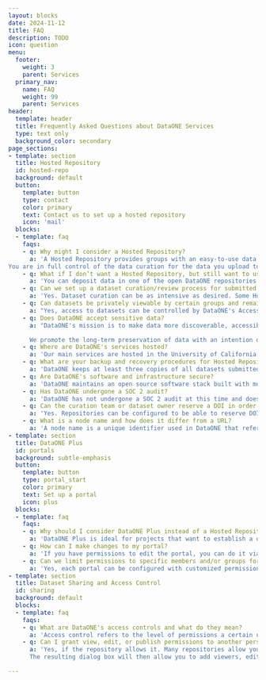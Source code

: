 ```yaml
---
layout: blocks
date: 2024-11-12
title: FAQ
description: TODO
icon: question
menu:
  footer:
    weight: 3
    parent: Services
  primary_nav:
    name: FAQ
    weight: 99
    parent: Services
header:
  template: header
  title: Frequently Asked Questions about DataONE Services
  type: text only
  background_color: secondary
page_sections:
- template: section
  title: Hosted Repository
  id: hosted-repo
  background: default
  button:
    template: button
    type: contact
    color: primary
    text: Contact us to set up a hosted repository
    icon: 'mail'
  blocks:
  - template: faq
    faqs:
    - q: Why might I consider a Hosted Repository?
      a: 'A Hosted Repository provides groups with an easy-to-use data and metadata repository, web-based submission and metadata editing, assignment of a citable DOI in your own DOI prefix, and many other features. You can deposit datasets, documents, software, and other research artifacts, and assign a DOI to each. This is all operated on our infrastructure, minimizing the time that you need to spend on maintaining and securing computing systems, and on maintaining the repository software.
You are in full control of the data curation for the data you upload to your hosted repository, and we make sure the service is stable and secure. This service is intended for institutions or projects that want to maintain a long-term repository presence.'
    - q: What if I don’t want a Hosted Repository, but still want to use DataONE to store my data?
      a: 'You can deposit data in one of the open DataONE repositories and then you can use the [DataONE Plus service](#portals) to build your own customizable data portal describing your project.  DataONE Plus provides a customizable data portal where you control the pages and content via a web form, and can present a custom catalog populated with datasets from any of the member repositories in the DataONE network.'
    - q: Can we set up a dataset curation/review process for submitted datasets?
      a: 'Yes. Dataset curation can be as intensive as desired. Some Hosted Repositories have extensive review processes, whereas others allow dataset creators to publish datasets immediately without review. Curation can involve either editing and annotating metadata records via the API, or simply checking for errors. Generally, repositories that have a curation process tend to only allow members of their curation teams to assign DOIs and make datasets public.' 
    - q: Can datasets be privately viewable by certain groups and remain publicly invisible?
      a: "Yes, access to datasets can be controlled by DataONE's Access Policy system. This access system can serve as a metadata curation and/or temporary publication embargo state prior to a wider release."
    - q: Does DataONE accept sensitive data?
      a: "DataONE's mission is to make data more discoverable, accessible, and usable. While some of our member repositories may accept sensitive data, our Hosted Repository service is not intended for highly sensitive data, such as that which is subject to: 1) statutory restrictions such as HIPAA, FERPA, or other export control restrictions, or 2) classified information or other federally designated sensitive category.

      We promote the long-term preservation of data with an intention of open data sharing. If you are unsure whether your data is appropriate for hosting, please contact [support@dataone.org](mailto:support@dataone.org) where our team members can help."
    - q: Where are DataONE's services hosted? 
      a: 'Our main services are hosted in the University of California, Santa Barbara (UCSB) [North Hall Data Center](https://it.ucsb.edu/information-technology-services/north-hall-data-center/). A second copy of the data is stored at an off-campus facility in downtown Santa Barbara, and a third copy is stored in a dark archive in the Amazon Glacier cloud storage system, primarily intended for disaster recovery. Other copies may be stored as replica objects at participating network member repositories across the world.'
    - q: What are your backup and recovery procedures for Hosted Repositories?
      a: 'DataONE keeps at least three copies of all datasets submitted to a hosted repository, one in our main cloud environment at the UC Santa Barbara campus, one in a replicated, online store at the NCEAS facility in downtown Santa Barbara, and one copy is created nightly in a commercial cloud archive (currently using Amazon Glacier). The primary copy is stored on a distributed Ceph storage cluster using 15 independent hosts, enabling multiple host defects without any data loss. In addition, should one of these copies no longer be accessible, the DataONE Audit system will notice that and create an additional replica at another participating member repository. Clients can access these data copies using the DataONE replication service, and restoration of copies when services come back online is automatic using the DataONE replication manager. Finally, the software systems that operate the services themselves are deployed as lightweight Kubernetes containers on a multi-node cluster at UC Santa Barbara. Any single node outage will quickly be managed as the platform will move any services that had been deployed on that cluster node to another. So, again, service recovery in the event of hardware or network failures is automated and does not require manual intervention. Any outages and system changes are recorded in our monitoring service and reported to operations staff to initiate further recovery as needed (e.g., hard disk replacements).'
    - q: Are DataONE's software and infrastructure secure?
      a: 'DataONE maintains an open source software stack built with modern security defect scanning and a defense in-depth security strategy supported by our University of California, Santa Barbara (UCSB) campus security. Our cyberinfrastructure has been reviewed by [Trusted CI](https://www.trustedci.org/), the NSF Cybersecurity Center of Excellence, to strengthen our coding standards and ensure a strong baseline of our repository software. To learn more about related security policies and documentation, please visit the [UCSB security policies](https://it.ucsb.edu/it-security-it-professionals/security-policy) page.'
    - q: Has DataONE undergone a SOC 2 audit?
      a: 'DataONE has not undergone a SOC 2 audit at this time and does not currently plan to pursue one.'
    - q: Can the curation team or dataset owner reserve a DOI in order to publish later?
      a: 'Yes. Repositories can be configured to be able to reserve DOI identifiers for datasets even while those datasets remain private (e.g. for embargo or other purposes). Contact your repository administrator to inquire about this setting.'
    - q: What is a node name and how does it differ from a URL?
      a: 'A node name is a unique identifier used in DataONE that refers to a specific repository. Users may not interact with this name much unless they are using the API, but it is used widely around our systems and power users may encounter it when they need to refer to a repository ("node") within DataONE. We usually suggest that repositories use their primary name or acronym for this value; for example, the Arctic Data Center is `urn:node:ARCTIC` and the KNB is `urn:node:KNB`. "URN" stands for Uniform Resource Name, which is another way of saying that it is a unique value that refers specifically to the repository, in a similar way to that of a URL ("Uniform Resource Locator"). URNs are machine-readable links within DataONE systems, whereas URLs are links within broader internet systems.'
- template: section
  title: DataONE Plus
  id: portals
  background: subtle-emphasis
  button:
    template: button
    type: portal_start
    color: primary
    text: Set up a portal
    icon: plus
  blocks:
  - template: faq
    faqs:
    - q: Why should I consider DataONE Plus instead of a Hosted Repository?
      a: 'DataONE Plus is ideal for projects that want to establish a data catalog and web presence, but may be shorter-term and do not want to maintain a complete data repository.  This system provides a customizable data portal where you control the data content and web pages, and can present a custom catalog with content from any of the member repositories in the DataONE network.'
    - q: How can I make changes to my portal?
      a: 'If you have permissions to edit the portal, you can do it via our system. For a better tutorial, visit out [Portals How-To Page](https://www.dataone.org/portals-tutorial/#saving-and-editing-portals).'
    - q: Can we limit permissions to specific members and/or groups for certain portals?
      a: 'Yes, each portal can be configured with customized permissions. This includes control over which users and groups can view the portal, edit its content, and manage its permissions. For more details, visit our [Portals Tutorial](https://www.dataone.org/portals-tutorial/) or see our [FAQ answers](#sharing) below.'
- template: section
  title: Dataset Sharing and Access Control
  id: sharing
  background: default
  blocks:
  - template: faq
    faqs:
    - q: What are DataONE's access controls and what do they mean?
      a: 'Access control refers to the level of permissions a certain user has over an object. Individual and group access to objects in DataONE is controlled by a three-tiered permissions system consisting of **viewers**, **editors**, and **owners**. **Viewers** can see but not edit datasets, **editors** can view and edit but not share, and **owners** can do all of that plus grant access to others (and sometimes publish, depending on the repository). Repository rules sometimes limit dataset owners to only be able to edit datasets, and reserve sharing and/or publishing rights of datasets to a group of super-users such as a curation team.'
    - q: Can I grant view, edit, or publish permissions to another person for my dataset?
      a: 'Yes, if the repository allows it. Many repositories allow you to change view, edit, and publish permissions to your co-authors and reviewers for each dataset you submit using their [ORCiD ID](https://orcid.org/). Those repositories that do not allow authors to change dataset permissions themselves generally have a data curation team that can. To add someone as an editor to your dataset, look for the "Share" button at the top of the file list in the metadata editor (labeled **1**) and for individual files (labeled **2**): ![Image with an arrow from the label 1 to the top Share button (for the entire dataset) and the label 2 with an arrow to the share button for one of the dataset files](uploads/d1-sharingtable.png)
      The resulting dialog box will then allow you to add viewers, editors, and owners using a search function (by ORCiD ID, name, email, or the name of a group of users): ![Image showing a search by ORCiD number in the access control dialog box](uploads/d1-sharingpermissions.png)'

---
```

